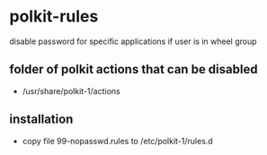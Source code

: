 # polkit-rules

disable password for specific applications if user is in wheel group

## folder of polkit actions that can be disabled

- /usr/share/polkit-1/actions

## installation

- copy file 99-nopasswd.rules to /etc/polkit-1/rules.d
